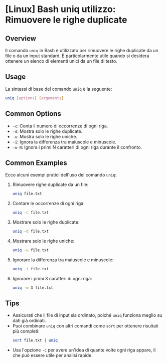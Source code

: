 # [Linux] Bash uniq utilizzo: Rimuovere le righe duplicate

## Overview
Il comando `uniq` in Bash è utilizzato per rimuovere le righe duplicate da un file o da un input standard. È particolarmente utile quando si desidera ottenere un elenco di elementi unici da un file di testo.

## Usage
La sintassi di base del comando `uniq` è la seguente:

```bash
uniq [options] [arguments]
```

## Common Options
- `-c`: Conta il numero di occorrenze di ogni riga.
- `-d`: Mostra solo le righe duplicate.
- `-u`: Mostra solo le righe uniche.
- `-i`: Ignora la differenza tra maiuscole e minuscole.
- `-w N`: Ignora i primi N caratteri di ogni riga durante il confronto.

## Common Examples
Ecco alcuni esempi pratici dell'uso del comando `uniq`:

1. Rimuovere righe duplicate da un file:
   ```bash
   uniq file.txt
   ```

2. Contare le occorrenze di ogni riga:
   ```bash
   uniq -c file.txt
   ```

3. Mostrare solo le righe duplicate:
   ```bash
   uniq -d file.txt
   ```

4. Mostrare solo le righe uniche:
   ```bash
   uniq -u file.txt
   ```

5. Ignorare la differenza tra maiuscole e minuscole:
   ```bash
   uniq -i file.txt
   ```

6. Ignorare i primi 3 caratteri di ogni riga:
   ```bash
   uniq -w 3 file.txt
   ```

## Tips
- Assicurati che il file di input sia ordinato, poiché `uniq` funziona meglio su dati già ordinati.
- Puoi combinare `uniq` con altri comandi come `sort` per ottenere risultati più completi:
  ```bash
  sort file.txt | uniq
  ```
- Usa l'opzione `-c` per avere un'idea di quante volte ogni riga appare, il che può essere utile per analisi rapide.